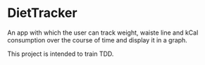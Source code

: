 # DietTracker

An app with which the user can track weight, waiste line and kCal consumption over the course of time and display it in a graph.

This project is intended to train TDD.